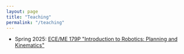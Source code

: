 ```yaml
---
layout: page
title: "Teaching"
permalink: "/teaching"
---
```


- Spring 2025: [ECE/ME 179P "Introduction to Robotics: Planning and Kinematics"](/teaching/179P.md)
